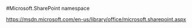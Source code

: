 ﻿#Microsoft.SharePoint namespace

https://msdn.microsoft.com/en-us/library/office/microsoft.sharepoint.aspx
